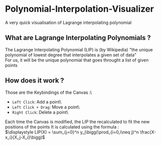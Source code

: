 # Polynomial-Interpolation-Visualizer
A very quick visualisation of Lagrange interpolating polynomial

## What are Lagrange Interpolating Polynomials ?
The Lagrange Interpolating Polynomial (LIP) is (by Wikipedia) "the unique polynomial of lowest degree that interpolates a given set of data"\
For us, it will be the unique polynomial that goes throught a list of given points

## How does it work ?
Those are the Keybindings of the Canvas :\
 - `Left Click`: Add a point\
 - `Left Click + Drag`: Move a point\
 - `Right Click`: Delete a point\

Each time the Canvas is modified, the LIP the recalculated to fit the new positions of the points
It is calculated using the formula :\
$\displaystyle LIP(X) = \sum_{j=0}^n y_j\bigg(\prod_{i=0,i\neq j}^n \frac{X-x_i}{X_j-X_i}\bigg)$
